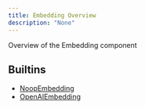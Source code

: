 ```yaml
---
title: Embedding Overview
description: "None"
---
```

Overview of the Embedding component
## Builtins
* [NoopEmbedding](/docs/components/embedding/noopembedding/)
* [OpenAIEmbedding](/docs/components/embedding/openaiembedding/)